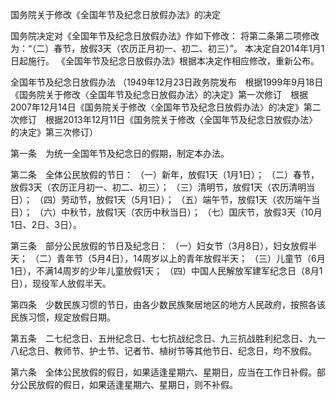 国务院关于修改《全国年节及纪念日放假办法》的决定

国务院决定对《全国年节及纪念日放假办法》作如下修改：
将第二条第二项修改为：“（二）春节，放假3天（农历正月初一、初二、初三）”。
本决定自2014年1月1日起施行。
《全国年节及纪念日放假办法》根据本决定作相应修改，重新公布。

全国年节及纪念日放假办法
（1949年12月23日政务院发布　根据1999年9月18日《国务院关于修改〈全国年节及纪念日放假办法〉的决定》第一次修订　根据2007年12月14日《国务院关于修改〈全国年节及纪念日放假办法〉的决定》第二次修订　根据2013年12月11日《国务院关于修改〈全国年节及纪念日放假办法〉的决定》第三次修订）

第一条　为统一全国年节及纪念日的假期，制定本办法。

第二条　全体公民放假的节日：
	（一）新年，放假1天（1月1日）；
	（二）春节，放假3天（农历正月初一、初二、初三）；
	（三）清明节，放假1天（农历清明当日）；
	（四）劳动节，放假1天（5月1日）；
	（五）端午节，放假1天（农历端午当日）；
	（六）中秋节，放假1天（农历中秋当日）；
	（七）国庆节，放假3天（10月1日、2日、3日）。
	
第三条　部分公民放假的节日及纪念日：
	（一）妇女节（3月8日），妇女放假半天；
	（二）青年节（5月4日），14周岁以上的青年放假半天；
	（三）儿童节（6月1日），不满14周岁的少年儿童放假1天；
	（四）中国人民解放军建军纪念日（8月1日），现役军人放假半天。
	
第四条　少数民族习惯的节日，由各少数民族聚居地区的地方人民政府，按照各该民族习惯，规定放假日期。

第五条　二七纪念日、五卅纪念日、七七抗战纪念日、九三抗战胜利纪念日、九一八纪念日、教师节、护士节、记者节、植树节等其他节日、纪念日，均不放假。

第六条　全体公民放假的假日，如果适逢星期六、星期日，应当在工作日补假。部分公民放假的假日，如果适逢星期六、星期日，则不补假。